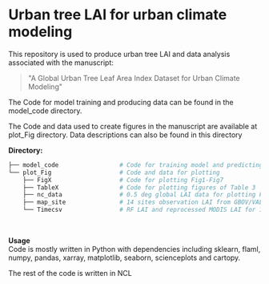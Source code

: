 # Urban tree LAI for urban climate modeling 

This repository is used to produce urban tree LAI and data analysis associated with the manuscript:
> "A Global Urban Tree Leaf Area Index Dataset for Urban Climate Modeling"

The Code for model training and producing data can be found in the model_code directory.

The Code and data used to create figures in the manuscript are available at plot_Fig directory. Data descriptions can also be found in this directory


**Directory:**
```bash
├── model_code                 # Code for training model and predicting LAI       
└── plot_Fig                   # Code and data for plotting 
    ├── FigX                   # Code for plotting Fig1-Fig7
    ├── TableX                 # Code for plotting figures of Table 3
    ├── nc_data                # 0.5 deg global LAI data for plotting Fig 5/6/7
    ├── map_site               # 14 sites observation LAI from GBOV/VALERI/Boston University
    └── Timecsv                # RF LAI and reprocessed MODIS LAI for 14 sites
```
<br>

**Usage**
<br>
Code is mostly written in Python with dependencies including sklearn, flaml, numpy, pandas, xarray, matplotlib, seaborn, scienceplots and cartopy. 

The rest of the code is written in NCL
